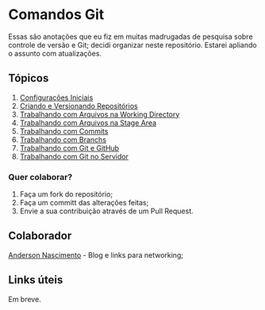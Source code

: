 # Comandos Git

Essas são anotações que eu fiz em muitas madrugadas de pesquisa sobre controle de versão e Git; decidi organizar neste repositório. Estarei apliando o assunto com atualizações.

## Tópicos

1. [Configurações Iniciais](https://github.com/theandersonn/comandos-git/blob/master/1-configuracoes-iniciais.md)
2. [Criando e Versionando Repositórios](https://github.com/theandersonn/comandos-git/blob/master/2-criando-e-versionando-repositorios.md)
3. [Trabalhando com Arquivos na Working Directory](https://github.com/theandersonn/comandos-git/blob/master/3-trabalhando-com-arquivos-na-working-directory.md)
4. [Trabalhando com Arquivos na Stage Area](https://github.com/theandersonn/comandos-git/blob/master/4-trabalhando-com-arquivos-na-stage-area.md)
5. [Trabalhando com Commits](https://github.com/theandersonn/comandos-git/blob/master/5-trabalhando-com-commits.md)
6. [Trabalhando com Branchs](https://github.com/theandersonn/comandos-git/blob/master/6-trabalhando-com-branchs.md)
7. [Trabalhando com Git e  GitHub](https://github.com/theandersonn/comandos-git/blob/master/7-trabalhando-com-git-e-github.md)
8. [Trabalhando com Git no Servidor](https://github.com/theandersonn/comandos-git/blob/master/8-trabalhando-com-git-no-servidor.md)

### Quer colaborar?

1. Faça um fork do repositório;
2. Faça um committ das alterações feitas;
3. Envie a sua contribuição através de um Pull Request.

Colaborador
--------------
[Anderson Nascimento](http://www.andersonn.com.br) - Blog e links para networking;

Links úteis 
-------------------
Em breve.
